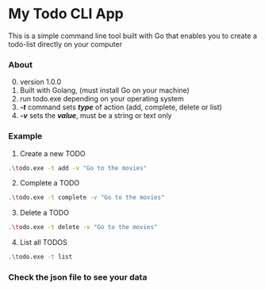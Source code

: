 # My Todo CLI App
This is a simple command line tool built with Go that enables you to create a todo-list directly on your computer

### About
0. version 1.0.0
1. Built with Golang, (must install Go on your machine)
2. run todo.exe depending on your operating system 
4. ***-t*** command sets ***type*** of action (add, complete, delete or list)
5. ***-v*** sets the ***value***, must be a string or text only

### Example
1. Create a new TODO
```bash
.\todo.exe -t add -v "Go to the movies"
```

2. Complete a TODO
```bash
.\todo.exe -t complete -v "Go to the movies"
```

3. Delete a TODO
```bash
.\todo.exe -t delete -v "Go to the movies"
```

4. List all TODOS
```bash
.\todo.exe -t list
```

### Check the json file to see your data